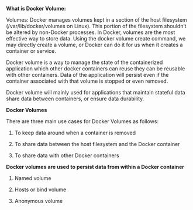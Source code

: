 **What is Docker Volume:**

Volumes: Docker manages volumes kept in a section of the host filesystem (/var/lib/docker/volumes on Linux). This portion of the filesystem shouldn’t be altered by non-Docker processes. In Docker, volumes are the most effective way to store data. Using the docker volume create command, we may directly create a volume, or Docker can do it for us when it creates a container or service.

Docker volume is a way to manage the state of the containerized application which other docker containers can reuse they can be reusable with other containers. Data of the application will persist even if the container associated with that volume is stopped or even removed.

Docker volume will mainly used for applications that maintain stateful data share data between containers, or ensure data durability.


**Docker Volumes**

There are three main use cases for Docker Volumes as follows:

1. To keep data around when a container is removed

2. To share data between the host filesystem and the Docker container
3. To share data with other Docker containers


**Docker volumes are used to persist data from within a Docker container**

1. Named volume
   
2. Hosts or bind volume
   
3. Anonymous volume
